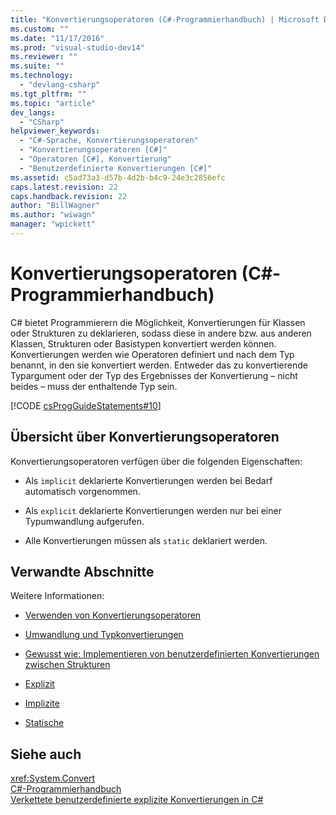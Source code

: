 ```yaml
---
title: "Konvertierungsoperatoren (C#-Programmierhandbuch) | Microsoft Docs"
ms.custom: ""
ms.date: "11/17/2016"
ms.prod: "visual-studio-dev14"
ms.reviewer: ""
ms.suite: ""
ms.technology: 
  - "devlang-csharp"
ms.tgt_pltfrm: ""
ms.topic: "article"
dev_langs: 
  - "CSharp"
helpviewer_keywords: 
  - "C#-Sprache, Konvertierungsoperatoren"
  - "Konvertierungsoperatoren [C#]"
  - "Operatoren [C#], Konvertierung"
  - "Benutzerdefinierte Konvertierungen [C#]"
ms.assetid: c5ad73a3-d57b-4d2b-b4c9-24e3c2856efc
caps.latest.revision: 22
caps.handback.revision: 22
author: "BillWagner"
ms.author: "wiwagn"
manager: "wpickett"
---
```

# Konvertierungsoperatoren (C#-Programmierhandbuch)
C\# bietet Programmierern die Möglichkeit, Konvertierungen für Klassen oder Strukturen zu deklarieren, sodass diese in andere bzw. aus anderen Klassen, Strukturen oder Basistypen konvertiert werden können.  Konvertierungen werden wie Operatoren definiert und nach dem Typ benannt, in den sie konvertiert werden.  Entweder das zu konvertierende Typargument oder der Typ des Ergebnisses der Konvertierung – nicht beides – muss der enthaltende Typ sein.  
  
 [!CODE [csProgGuideStatements#10](../CodeSnippet/VS_Snippets_VBCSharp/csProgGuideStatements#10)]  
  
## Übersicht über Konvertierungsoperatoren  
 Konvertierungsoperatoren verfügen über die folgenden Eigenschaften:  
  
-   Als `implicit` deklarierte Konvertierungen werden bei Bedarf automatisch vorgenommen.  
  
-   Als `explicit` deklarierte Konvertierungen werden nur bei einer Typumwandlung aufgerufen.  
  
-   Alle Konvertierungen müssen als `static` deklariert werden.  
  
## Verwandte Abschnitte  
 Weitere Informationen:  
  
-   [Verwenden von Konvertierungsoperatoren](../../../csharp/programming-guide/statements-expressions-operators/using-conversion-operators.md)  
  
-   [Umwandlung und Typkonvertierungen](../../../csharp/programming-guide/types/casting-and-type-conversions.md)  
  
-   [Gewusst wie: Implementieren von benutzerdefinierten Konvertierungen zwischen Strukturen](../../../csharp/programming-guide/statements-expressions-operators/how-to-implement-user-defined-conversions-between-structs.md)  
  
-   [Explizit](../../../csharp/language-reference/keywords/explicit.md)  
  
-   [Implizite](../../../csharp/language-reference/keywords/implicit.md)  
  
-   [Statische](../../../csharp/language-reference/keywords/static.md)  
  
## Siehe auch  
 <xref:System.Convert>   
 [C\#\-Programmierhandbuch](../../../csharp/programming-guide/index.md)   
 [Verkettete benutzerdefinierte explizite Konvertierungen in C\#](http://go.microsoft.com/fwlink/?LinkId=112384)